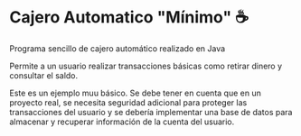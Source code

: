# Cajero Automatico "Mínimo" ☕
Programa sencillo de cajero automático realizado en Java


Permite a un usuario realizar transacciones básicas como retirar dinero y consultar el saldo.

Este es un ejemplo muu básico.
Se debe tener en cuenta que en un proyecto real, se necesita seguridad adicional para proteger las transacciones del usuario y se debería implementar una base de datos para almacenar y recuperar información de la cuenta del usuario.
